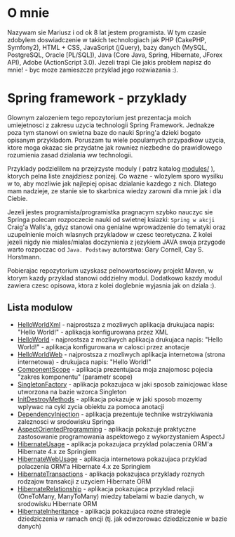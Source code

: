 O mnie
============================

Nazywam sie Mariusz i od ok 8 lat jestem programista. W tym czasie zdobylem doswiadczenie w takich technologiach jak PHP (CakePHP, Symfony2), HTML + CSS, JavaScript (jQuery), bazy danych (MySQL, PostgreSQL, Oracle [PL/SQL]), Java (Core Java, Spring, Hibernate, JForex API), Adobe (ActionScript 3.0). 
Jezeli trapi Cie jakis problem napisz do mnie! - byc moze zamieszcze przyklad jego rozwiazania :).


Spring framework - przyklady
============================

Glownym zalozeniem tego repozytorium jest prezentacja moich umiejetnosci z zakresu uzycia technologii Spring Framework. Jednakze poza tym stanowi on swietna baze do nauki Spring'a dzieki bogato opisanym przykladom. Poruszam tu wiele popularnych przypadkow uzycia, ktore moga okazac sie przydatne jak rowniez niezbedne do prawidlowego rozumienia zasad dzialania ww technologii. 

Przyklady podzielilem na przejrzyste moduly ( patrz katalog [modules/](modules/) ), ktorych pelna liste znajdziesz ponizej. Co wazne - wlozylem sporo wysilku w to, aby mozliwie jak najlepiej opisac dzialanie kazdego z nich. Dlatego mam nadzieje, ze stanie sie to skarbnica wiedzy zarowni dla mnie jak i dla Ciebie.

Jezeli jestes programista/programistka pragnacym szybko nauczyc sie Springa polecam rozpoczecie nauki od swietnej ksiazki: ``Spring w akcji`` Craig'a Walls'a, gdyz stanowi ona genialne wprowadzenie do tematyki oraz uzupelnienie moich wlasnych przykladow w czesc teoretyczna. Z kolei jezeli nigdy nie miales/mialas doczynienia z jezykiem JAVA swoja przygode warto rozpoczac od ``Java. Podstawy`` autorstwa: Gary Cornell, Cay S. Horstmann.

Pobierajac repozytorium uzyskasz pelnowartosciowy projekt Maven, w ktorym kazdy przyklad stanowi oddzielny modul. Dodatkowo kazdy modul zawiera czesc opisowa, ktora z kolei doglebnie wyjasnia jak on dziala :).


Lista modulow
-------------

 * [HelloWorldXml](modules/HelloWorldXml/) - najprostsza z mozliwych aplikacja drukujaca napis: "Hello World!" - aplikacja konfigurowana przez XML
 * [HelloWorld](modules/HelloWorld/) - najprostsza z mozliwych aplikacja drukujaca napis: "Hello World!" - aplikacja konfigurowana w calosci przez anotacje
 * [HelloWorldWeb](modules/HelloWorldWeb/) - najprostsza z mozliwych aplikacja internetowa (strona internetowa) - drukujaca napis: "Hello World!"
 * [ComponentScope](modules/ComponentScope/) - aplikacja prezentujaca moja znajomosc pojecia "zakres komponentu" (parametr scope)
 * [SingletonFactory](modules/SingletonFactory/) - aplikacja pokazujaca w jaki sposob zainicjowac klase utworzona na bazie wzorca Singleton
 * [InitDestroyMethods](modules/InitDestroyMethods/) - aplikacja pokazuje w jaki sposob mozemy wplywac na cykl zycia obiektu za pomoca anotacji
 * [DependencyInjection](modules/DependencyInjection/) - aplikacja prezentuje technike wstrzykiwania zaleznosci w srodowisku Springa
 * [AspectOrientedProgramming](modules/AspectOrientedProgramming/) - aplikacja pokazuje praktyczne zastosowanie programowania aspektowego z wykorzystaniem AspectJ
 * [HibernateUsage](modules/HibernateUsage) - aplikacja pokazujaca przyklad polaczenia ORM'a Hibernate 4.x ze Springiem
 * [HibernateWebUsage](modules/HibernateWebUsage) - aplikacja internetowa pokazujaca przyklad polaczenia ORM'a Hibernate 4.x ze Springiem
 * [HibernateTransactions](modules/HibernateTransactions) - aplikacja pokazujaca przyklady roznych rodzajow transakcji z uzyciem Hibernate ORM
 * [HibernateRelationship](modules/HibernateRelationship) - aplikacja pokazujaca przyklad relacji (OneToMany, ManyToMany) miedzy tabelami w bazie danych, w srodowisku Hibernate ORM
 * [HibernateInheritance](modules/HibernateInheritance) - aplikacja pokazujaca rozne strategie dziedziczenia w ramach encji (tj. jak odwzorowac dziedziczenie w bazie danych)